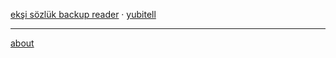 [ekşi sözlük backup reader](eksi-yedek) · [yubitell](yubitell)

<hr>

[about](https://github.com/ssg)